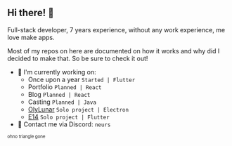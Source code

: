 ## Hi there! 👋

Full-stack developer, 7 years experience, without any work experience, me love make apps.

Most of my repos on here are documented on how it works and why did I decided to make that. So be sure to check it out!

- 🔭 I'm currently working on:
  - Once upon a year `Started | Flutter`
  - Portfolio `Planned | React`
  - Blog `Planned | React`
  - Casting `Planned | Java`
  - [OlyLunar](https://github.com/OlyLunar) `Solo project | Electron`
  - [E14](https://github.com/E14VN) `Solo project | Flutter`
- 📨 Contact me via Discord: `neurs`

<sub><sup>ohno triangle gone</sup></sub>
